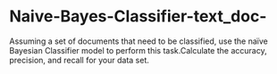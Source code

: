 # Naive-Bayes-Classifier-text_doc-

Assuming a set of documents that need to be classified, use the naïve Bayesian
Classifier model to perform this task.Calculate the accuracy, precision, and recall for your data set.
